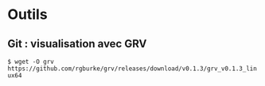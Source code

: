 # Outils

## Git : visualisation avec GRV

`$ wget -O grv https://github.com/rgburke/grv/releases/download/v0.1.3/grv_v0.1.3_linux64`
